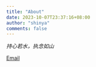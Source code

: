 ```yaml
---
title: "About"
date: 2023-10-07T23:37:16+08:00
author: "shinya"
comments: false
---
```


*持心若水，执念如山*

[Email](mailto:kobayashi_shinya@outlook.com)